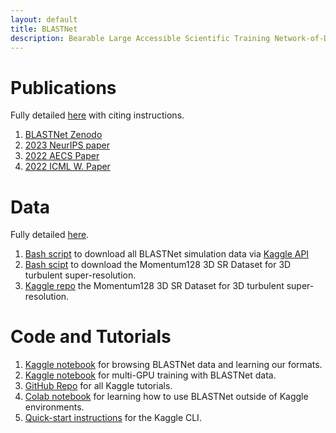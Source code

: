 ```yaml
---
layout: default
title: BLASTNet
description: Bearable Large Accessible Scientific Training Network-of-Datasets
---
```


# Publications

Fully detailed [here](./pub.html) with citing instructions.
1. [BLASTNet Zenodo](https://zenodo.org/records/8034232)
2. [2023 NeurIPS paper](https://arxiv.org/abs/2309.13457)
3. [2022 AECS Paper](https://www.sciencedirect.com/science/article/pii/S2666352X22000309?via%3Dihub)
4. [2022 ICML W. Paper](https://openreview.net/forum?id=LxGTZM7L6qn)

# Data
Fully detailed [here](./datasets.html).
1. [Bash script](./assets/bash/batch_download.sh) to download all BLASTNet simulation data via [Kaggle API](./tutorial.html)
2. [Bash scipt](./assets/bash/mom_download.sh) to download the Momentum128 3D SR Dataset for 3D turbulent super-resolution.
3. [Kaggle repo](https://www.kaggle.com/datasets/waitongchung/blastnet-momentum-3d-sr-dataset) the Momentum128 3D SR Dataset for 3D turbulent super-resolution.


# Code and Tutorials
1. [Kaggle notebook](https://www.kaggle.com/code/waitongchung/smallhit-browsedata) for browsing BLASTNet data and learning our formats.
2. [Kaggle notebook](https://www.kaggle.com/code/waitongchung/smallhit-tfmultigpu) for multi-GPU training with BLASTNet data.
3. [GitHub Repo](https://github.com/blastnet/kaggle_tutorials) for all Kaggle tutorials.
4. [Colab notebook](https://colab.research.google.com/drive/1_dk1IPQsOK-Dxq9VYSci4lB_LOyVCb5c?usp=sharing) for learning how to use BLASTNet outside of Kaggle environments.
5. [Quick-start instructions](./tutorial.html#kaggle-command-line-api) for the Kaggle CLI. 
